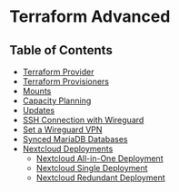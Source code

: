 <h1> Terraform Advanced </h1>

<h2> Table of Contents </h2>

- [Terraform Provider](./terraform_provider.html)
- [Terraform Provisioners](./terraform_provisioners.html)
- [Mounts](./terraform_mounts.html)
- [Capacity Planning](./terraform_capacity_planning.html)
- [Updates](./terraform_updates.html)
- [SSH Connection with Wireguard](./terraform_wireguard_ssh.md)
- [Set a Wireguard VPN](./terraform_wireguard_vpn.md)
- [Synced MariaDB Databases](./terraform_mariadb_synced_databases.md)
- [Nextcloud Deployments](./terraform_nextcloud_toc.md)
  - [Nextcloud All-in-One Deployment](./terraform_nextcloud_aio.md)
  - [Nextcloud Single Deployment](./terraform_nextcloud_single.md)
  - [Nextcloud Redundant Deployment](./terraform_nextcloud_redundant.md)